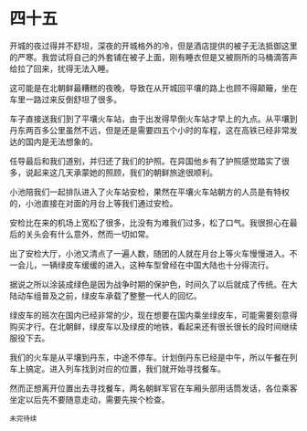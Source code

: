 # 四十五

开城的夜过得并不舒坦，深夜的开城格外的冷，但是酒店提供的被子无法抵御这里的严寒。我尝试将自己的外套铺在被子上面，刚有睡衣但是又被厕所的马桶滴答声给拉了回来，扰得无法入睡。

这可能是在北朝鲜最糟糕的夜晚，导致在从开城回平壤的路上也顾不得颠簸，坐在车里一路过来反倒舒坦了很多。

车子直接送我们到了平壤火车站，由于出发得早倒火车站才早上的九点。从平壤到丹东两百多公里虽然不远，但是还是需要四五个小时的车程，这在高铁已经非常发达的国内是无法想象的。

任导最后和我们道别，并归还了我们的护照。在异国他乡有了护照感觉踏实了很多，说起来这几天承蒙她的照顾，我们的朝鲜旅途很顺利。

小池陪我们一起排队进入了火车站安检，果然在平壤火车站朝方的人员是有特权的，小池直接在对面的月台上等我们通过安检。

安检比在来的机场上宽松了很多，比没有为难我们过多，松了口气。我很担心在最后的关头会有什么意外，然而一切如常。

出了安检大厅，小池又清点了一遍人数，随团的人就在月台上等火车慢慢进入。不一会儿，一辆绿皮车缓缓的进入，这种车型曾经在中国大陆也十分得流行。

据说之所以涂装成绿色是因为战争时期的保护色，时间久了以后就成了传统。在大陆动车组普及之前，绿皮车承载了整整一代人的回忆。

绿皮车的班次在国内已经非常的少，现在想要在国内乘坐绿皮车，可能需要刻意得购买才行。在北朝鲜，绿皮车以及绿皮的地铁，看起来还有很长很长的段时间继续服役下去。

我们的火车是从平壤到丹东，中途不停车。计划倒丹东已经是中午，所以午餐在列车上搞定。进入列车找到对应的位置，我们就开始寻找餐车。

然而正想离开位置出去寻找餐车，两名朝鲜军官在车厢头部用话筒发话，各位乘客坐定以后先不要随意走动，需要先挨个检查。

`未完待续`
